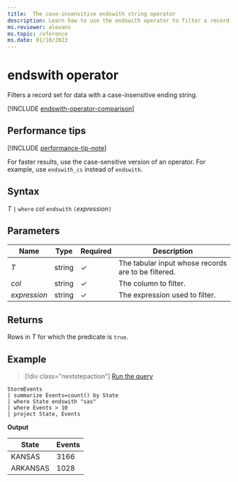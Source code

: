 ```yaml
---
title:  The case-insensitive endswith string operator
description: Learn how to use the endswith operator to filter a record set for data with a case-insensitive string.
ms.reviewer: alexans
ms.topic: reference
ms.date: 01/10/2023
---
```

# endswith operator

Filters a record set for data with a case-insensitive ending string.

[!INCLUDE [endswith-operator-comparison](../../includes/endswith-operator-comparison.md)]

## Performance tips

[!INCLUDE [performance-tip-note](../../includes/performance-tip-note.md)]

For faster results, use the case-sensitive version of an operator. For example, use `endswith_cs` instead of `endswith`.

## Syntax

*T* `|` `where` *col* `endswith` `(`*expression*`)`

## Parameters

| Name | Type | Required | Description |
|--|--|--|--|
| *T* | string | &check;| The tabular input whose records are to be filtered. |
| *col* | string | &check; | The column to filter. |
| *expression* | string | &check; | The expression used to filter. |

## Returns

Rows in *T* for which the predicate is `true`.

## Example

> [!div class="nextstepaction"]
> <a href="https://dataexplorer.azure.com/clusters/help/databases/Samples?query=H4sIAAAAAAAAAwsuyS/KdS1LzSsp5qpRKC7NzU0syqxKVYAI2Sbnl+aVaGgqJFUqBJcklqQC1ZRnpBalQngKqXkpxeWZJRkKSsWJxUpwSYhmBTsFQwOgWEFRflZqcglEiw5UEgBi2Q64eAAAAA==" target="_blank">Run the query</a>

```kusto
StormEvents
| summarize Events=count() by State
| where State endswith "sas"
| where Events > 10
| project State, Events
```

**Output**

|State|Events|
|--|--|
|KANSAS|3166|
|ARKANSAS|1028|
